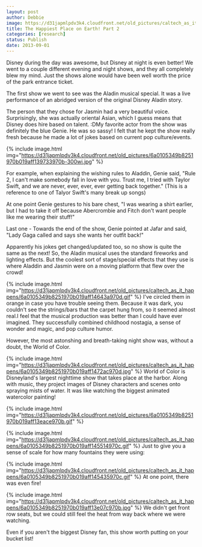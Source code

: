 ```yaml
---
layout: post
author: Debbie
image: https://d31japmlpdv3k4.cloudfront.net/old_pictures/caltech_as_it_happens/6a0105349b8251970b019aff133414970b.jpg
title: The Happiest Place on Earth! Part 2 
categories: [research]
status: Publish
date: 2013-09-01
---
```



Disney during the day was awesome, but Disney at night is even better! We went to a couple different evening and night shows, and they all completely blew my mind. Just the shows alone would have been well worth the price of the park entrance ticket.

The first show we went to see was the Aladin musical special. It was a live performance of an abridged version of the original Disney Aladin story.

The person that they chose for Jasmin had a very beautiful voice. Surprisingly, she was actually oriental Asian, which I guess means that Disney does hire based on talent. :DMy favorite actor from the show was definitely the blue Genie. He was so sassy! I felt that he kept the show really fresh because he made a lot of jokes based on current pop culture/events.


{% include image.html img="https://d31japmlpdv3k4.cloudfront.net/old_pictures/6a0105349b8251970b019aff139733970b-300wi.jpg" %}

For example, when explaining the wishing rules to Aladdin, Genie said, "Rule 2, I can't make somebody fall in love with you. Trust me, I tried with Taylor Swift, and we are never, ever, ever, ever getting back together." (This is a reference to one of Talyor Swift's many break up songs)

At one point Genie gestures to his bare chest, "I was wearing a shirt earlier, but I had to take it off because Abercrombie and Fitch don't want people like me wearing their stuff!"

Last one - Towards the end of the show, Genie pointed at Jafar and said, "Lady Gaga called and says she wants her outfit back!"

Apparently his jokes get changed/updated too, so no show is quite the same as the next! So, the Aladin musical uses the standard fireworks and lighting effects. But the coolest sort of stage/special effects that they use is where Aladdin and Jasmin were on a moving platform that flew over the crowd!


{% include image.html img="https://d31japmlpdv3k4.cloudfront.net/old_pictures/caltech_as_it_happens/6a0105349b8251970b019aff14643a970d.gif" %}
I've circled them in orange in case you have trouble seeing them. Because it was dark, you couldn't see the strings/bars that the carpet hung from, so it seemed almost real.I feel that the musical production was better than I could have ever imagined. They successfully combined childhood nostagia, a sense of wonder and magic, and pop culture humor.

However, the most astonshing and breath-taking night show was, without a doubt, the World of Color.


{% include image.html img="https://d31japmlpdv3k4.cloudfront.net/old_pictures/caltech_as_it_happens/6a0105349b8251970b019aff1472ac970d.jpg" %}
World of Color is Disneyland's largest nighttime show that takes place at the harbor. Along with music, they project images of Disney characters and scenes onto spraying mists of water. It was like watching the biggest animated watercolor painting!


{% include image.html img="https://d31japmlpdv3k4.cloudfront.net/old_pictures/6a0105349b8251970b019aff13eace970b.gif" %}

{% include image.html img="https://d31japmlpdv3k4.cloudfront.net/old_pictures/caltech_as_it_happens/6a0105349b8251970b019aff145514970c.gif" %}
Just to give you a sense of scale for how many fountains they were using:


{% include image.html img="https://d31japmlpdv3k4.cloudfront.net/old_pictures/caltech_as_it_happens/6a0105349b8251970b019aff145435970c.gif" %}
At one point, there was even fire!


{% include image.html img="https://d31japmlpdv3k4.cloudfront.net/old_pictures/caltech_as_it_happens/6a0105349b8251970b019aff13e07c970b.jpg" %}
We didn't get front row seats, but we could still feel the heat from way back where we were watching. 

Even if you aren't the biggest Disney fan, this show worth putting on your bucket list!

